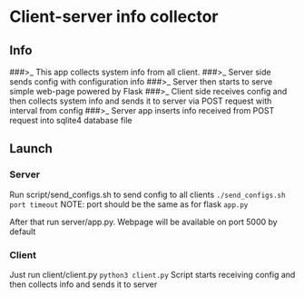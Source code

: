 # Client-server info collector
## Info
###>_  This app collects system info from all client.
###>_ Server side sends config with configuration info
###>_ Server then starts to serve simple web-page powered by Flask
###>_ Client side receives config and then collects system info and sends it to server via POST request with interval from config
###>_ Server app inserts info received from POST request into sqlite4 database file 
## Launch
### Server
Run script/send_configs.sh to send config to all clients
`./send_configs.sh port timeout`
NOTE: port should be the same as for flask `app.py`

After that run server/app.py. Webpage will be available on port 5000 by default

### Client

Just run client/client.py 
`python3 client.py`
Script starts receiving config and then collects info and sends it to server
